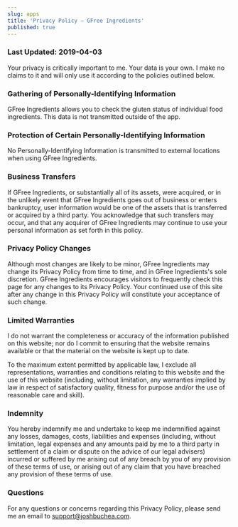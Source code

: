```yaml
---
slug: apps
title: 'Privacy Policy — GFree Ingredients'
published: true
---
```


### Last Updated: 2019-04-03

Your privacy is critically important to me. Your data is your own. I make no claims to it and will only use it according to the policies outlined below.

### Gathering of Personally-Identifying Information

GFree Ingredients allows you to check the gluten status of individual food ingredients. This data is not transmitted outside of the app.

### Protection of Certain Personally-Identifying Information

No Personally-Identifying Information is transmitted to external locations when using GFree Ingredients.

### Business Transfers

If GFree Ingredients, or substantially all of its assets, were acquired, or in the unlikely event that GFree Ingredients goes out of business or enters bankruptcy, user information would be one of the assets that is transferred or acquired by a third party. You acknowledge that such transfers may occur, and that any acquirer of GFree Ingredients may continue to use your personal information as set forth in this policy.

### Privacy Policy Changes

Although most changes are likely to be minor, GFree Ingredients may change its Privacy Policy from time to time, and in GFree Ingredients's sole discretion. GFree Ingredients encourages visitors to frequently check this page for any changes to its Privacy Policy. Your continued use of this site after any change in this Privacy Policy will constitute your acceptance of such change.

### Limited Warranties

I do not warrant the completeness or accuracy of the information published on this website; nor do I commit to ensuring that the website remains available or that the material on the website is kept up to date.

To the maximum extent permitted by applicable law, I exclude all representations, warranties and conditions relating to this website and the use of this website (including, without limitation, any warranties implied by law in respect of satisfactory quality, fitness for purpose and/or the use of reasonable care and skill).

### Indemnity

You hereby indemnify me and undertake to keep me indemnified against any losses, damages, costs, liabilities and expenses (including, without limitation, legal expenses and any amounts paid by me to a third party in settlement of a claim or dispute on the advice of our legal advisers) incurred or suffered by me arising out of any breach by you of any provision of these terms of use, or arising out of any claim that you have breached any provision of these terms of use.

### Questions

For any questions or concerns regarding this Privacy Policy, please send me an email to [support@joshbuchea.com](mailto:support@joshbuchea.com).
